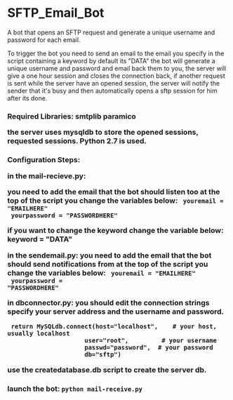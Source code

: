 # SFTP_Email_Bot
A bot that opens an SFTP request and generate a unique username and password for each email.

To trigger the bot you need to send an email to the email you specify in the script containing a keyword by default its "DATA" the bot will generate a unique username and password and email back them to you, the server will give a one hour session and closes the connection back, if another request is sent while the server have an opened session, the server will notify the sender that it's busy and then automatically opens a sftp session for him after its done.

<h3>Required Libraries:
smtplib
paramico

the server uses mysqldb to store the opened sessions, requested sessions.
Python 2.7 is used.

<h3>Configuration Steps:

in the mail-recieve.py:

  you need to add the email that the bot should listen too at the top of the script you change the variables below:
    <code> youremail = "EMAILHERE"<br>
    yourpassword = "PASSWORDHERE" </code>
  
  if you want to change the keyword change the variable below:
    keyword = "DATA"
  
in the sendemail.py:
  you need to add the email that the bot should send notifications from at the top of the script you change the variables below:
   <code> youremail = "EMAILHERE"<br>
    yourpassword = "PASSWORDHERE" </code>
  
in dbconnector.py:
  you should edit the connection strings specify your server address and the username and password.
  
     return MySQLdb.connect(host="localhost",    # your host, usually localhost
                         user="root",         # your username
                         passwd="password",  # your password
                         db="sftp") 
                        
use the createdatabase.db script to create the server db.
<h3>launch the bot:
  <code>python mail-receive.py</code>
